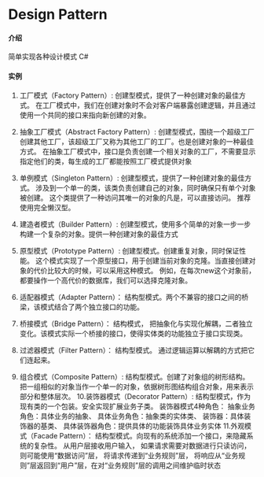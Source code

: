 # Design Pattern

#### 介绍
简单实现各种设计模式 C# 

#### 实例
1. 工厂模式（Factory Pattern）:
    创建型模式，提供了一种创建对象的最佳方式。
    在工厂模式中，我们在创建对象时不会对客户端暴露创建逻辑，并且通过使用一个共同的接口来指向新创建的对象。
    
2. 抽象工厂模式（Abstract Factory Pattern）:
    创建型模式，围绕一个超级工厂创建其他工厂，该超级工厂又称为其他工厂的工厂。也是创建对象的一种最佳方式。
    在抽象工厂模式中，接口是负责创建一个相关对象的工厂，不需要显示指定他们的类，每生成的工厂都能按照工厂模式提供对象
    
3. 单例模式（Singleton Pattern）:
    创建型模式，提供了一种创建对象的最佳方式。
    涉及到一个单一的类，该类负责创建自己的对象，同时确保只有单个对象被创建。
    这个类提供了一种访问其唯一的对象的凡是，可以直接访问。
    推荐使用完全懒汉型。
4. 建造者模式（Builder Pattern）:
    创建型模式，使用多个简单的对象一步一步构建一个复杂的对象。提供一种创建对象的最佳方式
5. 原型模式（Prototype Pattern）:
    创建型模式。创建重复对象，同时保证性能。
    这个模式实现了一个原型接口，用于创建当前对象的克隆。当直接创建对象的代价比较大的时候，可以采用这种模式。
    例如，在每次new这个对象前，都要操作一个高代价的数据库，我们可以选择克隆对象。
6. 适配器模式（Adapter Pattern）：
    结构型模式。两个不兼容的接口之间的桥梁，该模式结合了两个独立接口的功能。
7. 桥接模式（Bridge Pattern）：
    结构模式， 把抽象化与实现化解耦，二者独立变化。该模式实际一个桥接的接口，使得实体类的功能独立于接口实现类。
8. 过滤器模式（Filter Pattern）：
    结构型模式。
    通过逻辑运算以解耦的方式把它们连起来。
9. 组合模式（Composite Pattern）:
    结构型模式。创建了对象组的树形结构。
    把一组相似的对象当作一个单一的对象，依据树形图结构组合对象，用来表示部分和整体层次。
10.装饰器模式（Decorator Pattern）:
    结构型模式，作为现有类的一个包装。安全实现扩展业务子类。
    装饰器模式4种角色：
    抽象业务角色：具体业务的抽象、 具体业务角色：抽象类的实体类、 装饰器：具体装饰器的基类、 具体装饰器角色：提供具体的功能装饰具体业务实体
11.外观模式（Facade Pattern）：
    结构型模式。向现有的系统添加一个接口，来隐藏系统的复杂性。
    从用户层接收用户输入， 如果请求需要对数据进行只读访问，则可能使用“数据访问”层， 将请求传递到“业务规则”层， 将响应从“业务规则”层返回到“用户”层，在对“业务规则”层的调用之间维护临时状态